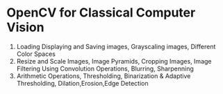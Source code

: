 # OpenCV for Classical Computer Vision
1. Loading Displaying and Saving images, Grayscaling images, Different Color Spaces
2. Resize and Scale Images, Image Pyramids, Cropping Images, Image Filtering Using Convolution Operations, Blurring, Sharpenning
3. Arithmetic Operations, Thresholding, Binarization & Adaptive Thresholding, Dilation,Erosion,Edge Detection
